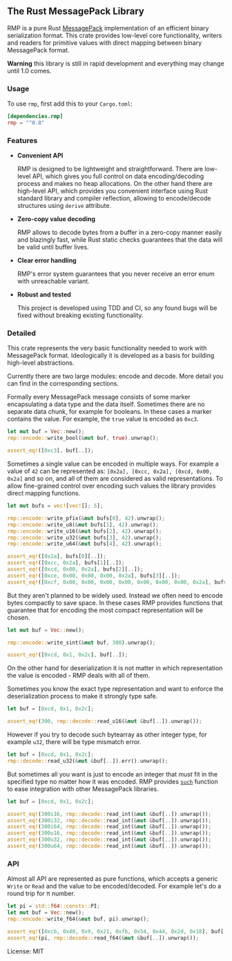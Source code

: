 ## The Rust MessagePack Library

RMP is a pure Rust [MessagePack](http://msgpack.org) implementation of an efficient binary
serialization format. This crate provides low-level core functionality, writers and readers for
primitive values with direct mapping between binary MessagePack format.

**Warning** this library is still in rapid development and everything may change until 1.0
comes.

### Usage

To use `rmp`, first add this to your `Cargo.toml`:

```toml
[dependencies.rmp]
rmp = "^0.8"
```

### Features

- **Convenient API**

  RMP is designed to be lightweight and straightforward. There are low-level API, which gives you
  full control on data encoding/decoding process and makes no heap allocations. On the other hand
  there are high-level API, which provides you convenient interface using Rust standard library and
  compiler reflection, allowing to encode/decode structures using `derive` attribute.

- **Zero-copy value decoding**

  RMP allows to decode bytes from a buffer in a zero-copy manner easily and blazingly fast, while Rust
  static checks guarantees that the data will be valid until buffer lives.

- **Clear error handling**

  RMP's error system guarantees that you never receive an error enum with unreachable variant.

- **Robust and tested**

  This project is developed using TDD and CI, so any found bugs will be fixed without breaking
  existing functionality.

### Detailed

This crate represents the very basic functionality needed to work with MessagePack format.
Ideologically it is developed as a basis for building high-level abstractions.

Currently there are two large modules: encode and decode. More detail you can find in the
corresponding sections.

Formally every MessagePack message consists of some marker encapsulating a data type and the
data itself. Sometimes there are no separate data chunk, for example for booleans. In these
cases a marker contains the value. For example, the `true` value is encoded as `0xc3`.

```rust
let mut buf = Vec::new();
rmp::encode::write_bool(&mut buf, true).unwrap();

assert_eq!([0xc3], buf[..]);
```

Sometimes a single value can be encoded in multiple ways. For example a value of `42` can be
represented as: `[0x2a], [0xcc, 0x2a], [0xcd, 0x00, 0x2a]` and so on, and all of them are
considered as valid representations. To allow fine-grained control over encoding such values
the library provides direct mapping functions.

```rust
let mut bufs = vec![vec![]; 5];

rmp::encode::write_pfix(&mut bufs[0], 42).unwrap();
rmp::encode::write_u8(&mut bufs[1], 42).unwrap();
rmp::encode::write_u16(&mut bufs[2], 42).unwrap();
rmp::encode::write_u32(&mut bufs[3], 42).unwrap();
rmp::encode::write_u64(&mut bufs[4], 42).unwrap();

assert_eq!([0x2a], bufs[0][..]);
assert_eq!([0xcc, 0x2a], bufs[1][..]);
assert_eq!([0xcd, 0x00, 0x2a], bufs[2][..]);
assert_eq!([0xce, 0x00, 0x00, 0x00, 0x2a], bufs[3][..]);
assert_eq!([0xcf, 0x00, 0x00, 0x00, 0x00, 0x00, 0x00, 0x00, 0x2a], bufs[4][..]);
```

But they aren't planned to be widely used. Instead we often need to encode bytes compactly to
save space. In these cases RMP provides functions that guarantee that for encoding the most
compact representation will be chosen.

```rust
let mut buf = Vec::new();

rmp::encode::write_sint(&mut buf, 300).unwrap();

assert_eq!([0xcd, 0x1, 0x2c], buf[..]);
```

On the other hand for deserialization it is not matter in which representation the value is
encoded - RMP deals with all of them.

Sometimes you know the exact type representation and want to enforce the deserialization process
to make it strongly type safe.

```rust
let buf = [0xcd, 0x1, 0x2c];

assert_eq!(300, rmp::decode::read_u16(&mut &buf[..]).unwrap());
```

However if you try to decode such bytearray as other integer type, for example `u32`, there will
be type mismatch error.

```rust
let buf = [0xcd, 0x1, 0x2c];
rmp::decode::read_u32(&mut &buf[..]).err().unwrap();
```

But sometimes all you want is just to encode an integer that *must* fit in the specified type
no matter how it was encoded. RMP provides [`such`][read_int] function to ease integration with
other MessagePack libraries.

```rust
let buf = [0xcd, 0x1, 0x2c];

assert_eq!(300i16, rmp::decode::read_int(&mut &buf[..]).unwrap());
assert_eq!(300i32, rmp::decode::read_int(&mut &buf[..]).unwrap());
assert_eq!(300i64, rmp::decode::read_int(&mut &buf[..]).unwrap());
assert_eq!(300u16, rmp::decode::read_int(&mut &buf[..]).unwrap());
assert_eq!(300u32, rmp::decode::read_int(&mut &buf[..]).unwrap());
assert_eq!(300u64, rmp::decode::read_int(&mut &buf[..]).unwrap());
```

### API

Almost all API are represented as pure functions, which accepts a generic `Write` or `Read` and
the value to be encoded/decoded. For example let's do a round trip for π number.

```rust
let pi = std::f64::consts::PI;
let mut buf = Vec::new();
rmp::encode::write_f64(&mut buf, pi).unwrap();

assert_eq!([0xcb, 0x40, 0x9, 0x21, 0xfb, 0x54, 0x44, 0x2d, 0x18], buf[..]);
assert_eq!(pi, rmp::decode::read_f64(&mut &buf[..]).unwrap());
```

[read_int]: decode/fn.read_int.html

License: MIT
